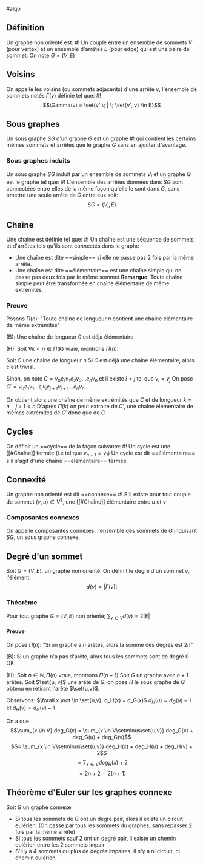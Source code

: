 #algo 
## Définition
Un graphe non orienté est: #!
Un couple entre un ensemble de sommets $V$ (pour vertex) et un ensemble d'arrêtes $E$ (pour edge) qui est une paire de sommet. On note $G = (V, E)$

## Voisins
On appelle les voisins (ou sommets adjacents) d'une arrête $v$, l'ensemble de sommets notés $\Gamma(v)$ définie tel que: #!
$$\Gamma(v) = \set{v' \; | \; \set{v', v} \in E}$$
## Sous graphes
Un sous graphe $SG$ d'un graphe $G$ est un graphe #!
qui contient les certains mêmes sommets et arrêtes que le graphe $G$ sans en ajouter d'avantage.

### Sous graphes induits
Un sous graphe $SG$ induit par un ensemble de sommets $V_i$ et un graphe $G$ est le graphe tel que: #!
L'ensemble des arrêtes données dans $SG$ sont connectées entre elles de la même façon qu'elle le sont dans $G$, sans omettre une seule arrête de $G$ entre eux soit: $$SG = (V_i, E)$$

## Chaîne
Une chaîne est définie tel que: #!
Un chaîne est une séquence de sommets et d'arrêtes tels qu'ils sont connectés dans le graphe
- Une chaîne est dite ==simple== si elle ne passe pas 2 fois par la même arrête.
- Une chaîne est dite ==élémentaire== est une chaîne simple qui ne passe pas deux fois par le même sommet
**Remarque**: Toute chaîne simple peut être transformée en chaîne élémentaire de même extrémités.

### Preuve
Posons $\Pi(n):$ "Toute chaîne de longueur $n$ contient une chaîne élémentaire de même extrémités"

(B): Une chaîne de longueur $0$ est déjà élémentaire

(H): Soit $\forall k < n \in \Pi(k)$ vraie, montrons $\Pi(n)$:

Soit $C$ une chaîne de longueur $n$
Si $C$ est déjà une chaîne élémentaire, alors c'est trivial.

Sinon, on note $C = v_0e_1v_1e_2v_2\dots e_nv_n$ et il existe $i < j$ tel que $v_i = v_j$
On pose $C' = v_0e_1v_1\dots e_iv_ie_{j+1}v_{j+1}\dots e_nv_n$

On obtient alors une chaîne de même extrémités que $C$ et de longueur $k = n-j+1 <n$
D'après $\Pi(k)$ on peut extraire de $C'$, une chaîne élémentaire de mêmes extrémités de $C'$ donc que de $C$

## Cycles

On définit un ==cycle== de la façon suivante: #!
Un cycle est une [[#Chaîne]] fermée (i.e tel que $v_{n+1} = v_1$)
Un cycle est dit ==élémentaire== s'il s'agit d'une chaîne ==élémentaire== fermée

## Connexité 
Un graphe non orienté est dit ==connexe== #!
S'il existe pour tout couple de sommet $(v, u) \in V^2$, une [[#Chaîne]] élémentaire entre $u$ et $v$ 
### Composantes connexes
On appelle composantes connexes, l'ensemble des sommets de $G$ induisant $SG$, un sous graphe connexe.

## Degré d'un sommet
Soit $G = (V, E)$, un graphe non orienté.
On définit le degré d'un sommet $v$, l'élément:
$$d(v) = |\Gamma(v)|$$
### Théorème
Pour tout graphe $G = (V, E)$ non orienté; $\sum_{v \in V} d(v) = 2|E|$

#### Preuve
On pose $\Pi(n):$ "Si un graphe a $n$ arêtes, alors la somme des degrés est $2n$"

(B): Si un graphe n'a pas d'arête, alors tous les sommets sont de degré $0$ OK.

(H): Soit $n \in \mathbb N, \Pi(n)$ vraie, montrons $\Pi(n+1)$
Soit $G$ un graphe avec $n+1$ arêtes. Soit $\set{u, v}$ une arête de $G$, on pose $H$ le sous graphe de $G$ obtenu en retirant l'arête $\set{u,v}$.

Observons: 
$\forall x \not \in \set{u,v}, d_H(x) = d_G(x)$
$d_H(u) = d_G(u) -1$ et $d_H(v) = d_G(v) -1$

On a que
$$\sum_{x \in V} deg_G(x) = \sum_{x \in V\setminus\set{u,v}} deg_G(x) + deg_G(u) + deg_G(v)$$
$$= \sum_{x \in V\setminus\set{u,v}} deg_H(x) + deg_H(u) + deg_H(v) + 2$$
$$= \sum_{x \in V} deg_H(x) + 2$$
$$= 2n +2 = 2(n+1)$$
$$\tag*{$\blacksquare$}$$

## Théorème d'Euler sur les graphes connexe

Soit $G$ un graphe connexe
- Si tous les sommets de $G$ ont un degré pair, alors il existe un circuit eulérien: (On passe par tous les sommets du graphes, sans repasser 2 fois par la même arrête)
- Si tous les sommets sauf 2 ont un degré pair, il existe un chemin eulérien entre les 2 sommets impair
- S'il y a 4 sommets ou plus de degrés impaires, il n'y a ni circuit, ni chemin eulérien.
$$\tag*{$\blacksquare$}$$
